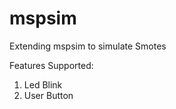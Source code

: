 mspsim
======

Extending mspsim to simulate Smotes

Features Supported:

1. Led Blink
2. User Button
